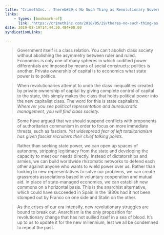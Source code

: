 ```yaml
---
title: "CrimethInc. : There&#39;s No Such Thing as Revolutionary Government : Why You Can&#39;t Use the State to Abolish Class"
links:
    - types: [bookmark-of]
      link: "https://crimethinc.com/2018/05/29/theres-no-such-thing-as-revolutionary-government-why-you-cant-use-the-state-to-abolish-class"
date: 2019-08-19T14:44:50.484+00:00
syndicationLinks:

---
```


> Government itself is a class relation. You can’t abolish class society without abolishing the asymmetry between ruler and ruled. Economics is only one of many spheres in which codified power differentials are imposed by means of social constructs; politics is another. Private ownership of capital is to economics what state power is to politics.

> When revolutionaries attempt to undo the class inequalities created by private ownership of capital by giving complete control of capital to the state, this simply makes the class that holds political power into the new capitalist class. The word for this is state capitalism. *Wherever you see political representation and bureaucratic management, you will find class society.*

> Some have argued that we should suspend conflicts with proponents of authoritarian communism in order to focus on more immediate threats, such as fascism. *Yet widespread fear of left totalitarianism has given fascist recruiters their chief talking points.*

> Rather than seeking state power, we can open up spaces of autonomy, stripping legitimacy from the state and developing the capacity to meet our needs directly. Instead of dictatorships and armies, we can build worldwide rhizomatic networks to defend each other against anyone who wants to wield power over us. Rather than looking to new representatives to solve our problems, we can create grassroots associations based in voluntary cooperation and mutual aid. In place of state-managed economies, we can establish new commons on a horizontal basis. This is the anarchist alternative, which could have succeeded in Spain in the 1930s had it not been stomped out by Franco on one side and Stalin on the other.

> As the crises of our era intensify, new revolutionary struggles are bound to break out. Anarchism is the only proposition for revolutionary change that has not sullied itself in a sea of blood. It’s up to us to update it for the new millennium, lest we all be condemned to repeat the past.